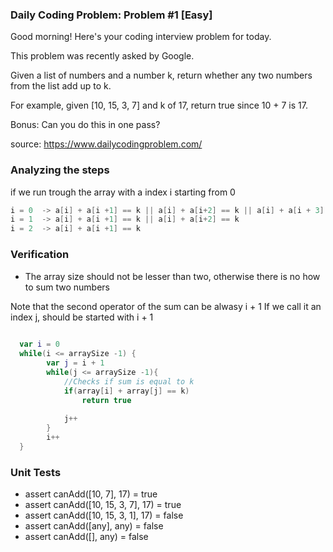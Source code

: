 ### Daily Coding Problem: Problem #1 [Easy]

Good morning! Here's your coding interview problem for today.

This problem was recently asked by Google.

Given a list of numbers and a number k, return whether any two numbers from the list add up to k.

For example, given [10, 15, 3, 7] and k of 17, return true since 10 + 7 is 17.

Bonus: Can you do this in one pass?

source: https://www.dailycodingproblem.com/



### Analyzing the steps

if we run trough the array with a index i starting from 0
```kotlin
i = 0  -> a[i] + a[i +1] == k || a[i] + a[i+2] == k || a[i] + a[i + 3] == k
i = 1  -> a[i] + a[i +1] == k || a[i] + a[i+2] == k
i = 2  -> a[i] + a[i +1] == k
```

### Verification 

* The array size should not be lesser than two, otherwise there is no how to sum two numbers


Note that the second operator of the sum can be alwasy i + 1
If we call it an index j, should be started with i + 1

```kotlin
  
  var i = 0
  while(i <= arraySize -1) {
		var j = i + 1
		while(j <= arraySize -1){
			//Checks if sum is equal to k
			if(array[i] + array[j] == k)
				return true
				
			j++	
		}
		i++
  }
```

### Unit Tests

* assert canAdd([10, 7], 17) = true
* assert canAdd([10, 15, 3, 7], 17) = true
* assert canAdd([10, 15, 3, 1], 17) = false
* assert canAdd([any], any) = false
* assert canAdd([], any) = false


